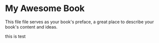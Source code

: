 # My Awesome Book

This file file serves as your book's preface, a great place to describe your book's content and ideas.

this is test